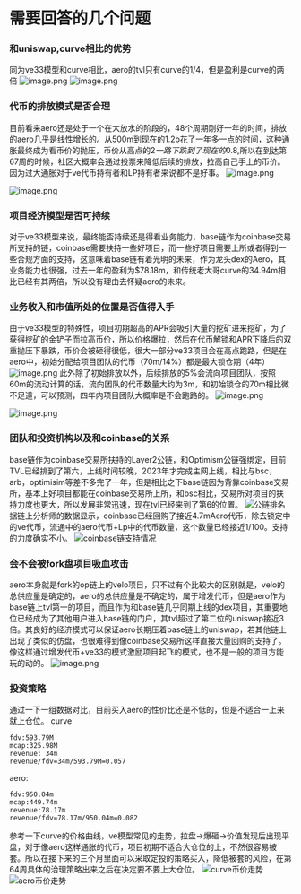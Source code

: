 # 需要回答的几个问题
### 和uniswap,curve相比的优势
同为ve33模型和curve相比，aero的tvl只有curve的1/4，但是盈利是curve的两倍
![image.png](https://upload-images.jianshu.io/upload_images/29534666-73a413278e1add02.png?imageMogr2/auto-orient/strip%7CimageView2/2/w/1240)
![image.png](https://upload-images.jianshu.io/upload_images/29534666-b81c6e151c564745.png?imageMogr2/auto-orient/strip%7CimageView2/2/w/1240)





### 代币的排放模式是否合理
目前看来aero还是处于一个在大放水的阶段的，48个周期刚好一年的时间，排放的aero几乎是线性增长的。从500m到现在的1.2b花了一年多一点的时间，这种通胀最终成为看币价的抛压，币价从高点的2$一路下跌到了现在的0.8$,所以在到达第67周的时候，社区大概率会通过投票来降低后续的排放，拉高自己手上的币价。因为过大通胀对于ve代币持有者和LP持有者来说都不是好事。
![image.png](https://upload-images.jianshu.io/upload_images/29534666-b53d355700577a83.png?imageMogr2/auto-orient/strip%7CimageView2/2/w/1240)

![image.png](https://upload-images.jianshu.io/upload_images/29534666-e87b11c8cc843d08.png?imageMogr2/auto-orient/strip%7CimageView2/2/w/1240)


### 项目经济模型是否可持续
对于ve33模型来说，最终能否持续还是得看业务能力，base链作为coinbase交易所支持的链，coinbase需要扶持一些好项目，而一些好项目需要上所或者得到一些合规方面的支持，这意味着base链有着光明的未来，作为龙头dex的Aero，其业务能力也很强，过去一年的盈利为$78.18m，和传统老大哥curve的34.94m相比已经有其两倍，所以没有理由去怀疑aero的未来。

### 业务收入和市值所处的位置是否值得入手
由于ve33模型的特殊性，项目初期超高的APR会吸引大量的挖矿进来挖矿，为了获得挖矿的金铲子而拉高币价，所以价格爆拉，然后在代币解锁和APR下降后的双重抛压下暴跌，币价会被砸得很低，很大一部分ve33项目会在高点跑路，但是在aero中，初始分配给项目团队的代币（70m/14%）都是最大锁仓期（4年）
![image.png](https://upload-images.jianshu.io/upload_images/29534666-b3404c6f949643b5.png?imageMogr2/auto-orient/strip%7CimageView2/2/w/1240)
此外除了初始排放以外，后续排放的5%会流向项目团队，按照60m的流动计算的话，流向团队的代币数量大约为3m，和初始锁仓的70m相比微不足道，可以预测，四年内项目团队大概率是不会跑路的。
![image.png](https://upload-images.jianshu.io/upload_images/29534666-68c4d1d8ac9b5913.png?imageMogr2/auto-orient/strip%7CimageView2/2/w/1240)

![image.png](https://upload-images.jianshu.io/upload_images/29534666-902017d7ed2db8a4.png?imageMogr2/auto-orient/strip%7CimageView2/2/w/1240)

### 团队和投资机构以及和coinbase的关系
base链作为coinbase交易所扶持的Layer2公链，和Optimism公链强绑定，目前TVL已经排到了第六，上线时间较晚，2023年才完成主网上线，相比与bsc，arb，optimisim等差不多完了一年，但是相比之下base链因为背靠coinbase交易所，基本上好项目都能在coinbase交易所上所，和bsc相比，交易所对项目的扶持力度也更大，所以发展非常迅速，现在tvl已经来到了第6的位置。
![公链排名](https://upload-images.jianshu.io/upload_images/29534666-fd4a99bb8b8d639d.png?imageMogr2/auto-orient/strip%7CimageView2/2/w/1240)
据链上分析师的数据显示，coinbase已经回购了接近4.7mAero代币，除去锁定中的ve代币，流通中的aero代币+Lp中的代币数量，这个数量已经接近1/100。支持的力度确实不小。
![coinbase链支持情况](https://upload-images.jianshu.io/upload_images/29534666-837bd24252a42106.png?imageMogr2/auto-orient/strip%7CimageView2/2/w/1240)




### 会不会被fork盘项目吸血攻击
aero本身就是fork的op链上的velo项目，只不过有个比较大的区别就是，velo的总供应量是确定的，aero的总供应量是不确定的，属于增发代币，但是aero作为base链上tvl第一的项目，而且作为和base链几乎同期上线的dex项目，其重要地位已经成为了其他用户进入base链的门户，其tvl超过了第二位的uniswap接近3倍。其良好的经济模式可以保证aero长期压着base链上的uniswap，若其他链上出现了类似的仿盘，也很难得到像coinbase交易所这样直接大量回购的支持了。像这样通过增发代币+ve33的模式激励项目起飞的模式，也不是一般的项目方能玩的动的。
![image.png](https://upload-images.jianshu.io/upload_images/29534666-e8aed1ccee96665b.png?imageMogr2/auto-orient/strip%7CimageView2/2/w/1240)

### 投资策略
通过一下一组数据对比，目前买入aero的性价比还是不低的，但是不适合一上来就上仓位。
curve
```
fdv:593.79M
mcap:325.98M
revenue: 34m
revenue/fdv=34m/593.79M=0.057
```
aero:
```
fdv:950.04m
mcap:449.74m
revenue:78.17m
revenue/fdv=78.17m/950.04m=0.082
```

参考一下curve的价格曲线，ve模型常见的走势，拉盘->爆砸->价值发现后出现平盘，对于像aero这样通胀的代币，项目初期不适合大仓位的上，不然很容易被套。所以在接下来的三个月里面可以采取定投的策略买入，降低被套的风险，在第64周具体的治理策略出来之后在决定要不要上大仓位。
![curve币价走势](https://upload-images.jianshu.io/upload_images/29534666-201282a943fd829b.png?imageMogr2/auto-orient/strip%7CimageView2/2/w/1240)
![aero币价走势](https://upload-images.jianshu.io/upload_images/29534666-7898fd22606bbb28.png?imageMogr2/auto-orient/strip%7CimageView2/2/w/1240)